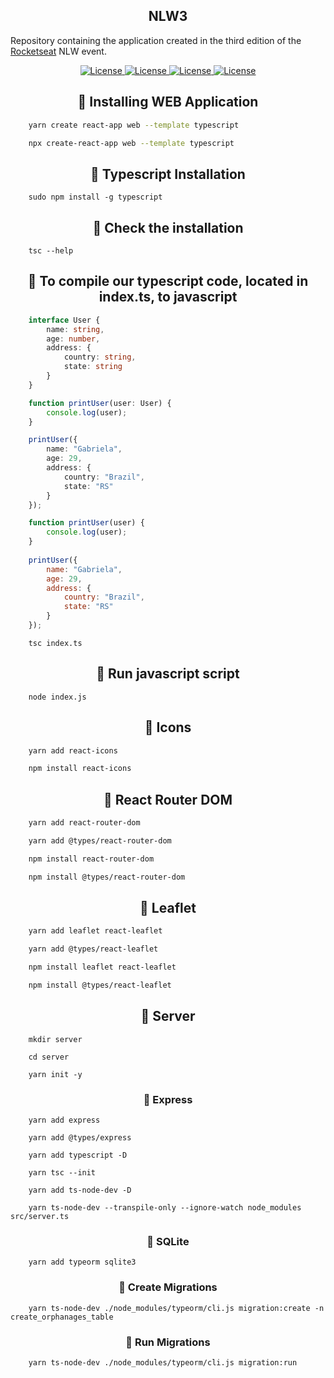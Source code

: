 <h2 align="center">NLW3</h1>

Repository containing the application created in the third edition of the <a href="https://rocketseat.com.br">Rocketseat</a> NLW event.

<p align="center">
    <a href="https://opensource.org/licenses/MIT">
        <img alt="License" src="https://img.shields.io/badge/License-MIT-yellow.svg">
    </a>
    <a href="#">
        <img alt="License" src="https://img.shields.io/github/languages/count/MagicalStrangeQuark/NLW3">
    </a>
    <a href="#">
        <img alt="License" src="https://img.shields.io/github/last-commit/MagicalStrangeQuark/NLW3">
    </a>
    <a href="#">
        <img alt="License" src="https://img.shields.io/github/followers/MagicalStrangeQuark?style=social">
    </a>
</p>

<h2 align="center">🔏 Installing WEB Application</h2>

```bash
    yarn create react-app web --template typescript
```

```bash
    npx create-react-app web --template typescript
```

<h2 align="center">🔏 Typescript Installation</h2>

```
    sudo npm install -g typescript
```

<h2 align="center">🔏 Check the installation</h2>

```
    tsc --help
```

<h2 align="center">🔏 To compile our typescript code, located in index.ts, to javascript</h2>

```typescript
    interface User {
        name: string,
        age: number,
        address: {
            country: string,
            state: string
        }
    }

    function printUser(user: User) {
        console.log(user);
    }

    printUser({
        name: "Gabriela",
        age: 29,
        address: {
            country: "Brazil",
            state: "RS"
        }
    });
```

```javascript
    function printUser(user) {
        console.log(user);
    }
    
    printUser({
        name: "Gabriela",
        age: 29,
        address: {
            country: "Brazil",
            state: "RS"
        }
    });
```

```
    tsc index.ts
```

<h2 align="center">🔏 Run javascript script</h2>

```
    node index.js
```

<h2 align="center">🔏 Icons</h2>

```bash
    yarn add react-icons
```

```bash
    npm install react-icons
```

<h2 align="center">🔏 React Router DOM</h2>

```bash
    yarn add react-router-dom

    yarn add @types/react-router-dom
```

```bash
    npm install react-router-dom

    npm install @types/react-router-dom
```

<h2 align="center">🔏 Leaflet</h2>

```bash
    yarn add leaflet react-leaflet

    yarn add @types/react-leaflet
```

```bash
    npm install leaflet react-leaflet

    npm install @types/react-leaflet
```

<h2 align="center">🔏 Server</h2>

```
    mkdir server

    cd server

    yarn init -y
```

<h3 align="center">🔏 Express</h3>

```
    yarn add express

    yarn add @types/express
```

```
    yarn add typescript -D

    yarn tsc --init

    yarn add ts-node-dev -D
```

```
    yarn ts-node-dev --transpile-only --ignore-watch node_modules src/server.ts
```

<h3 align="center">🔏 SQLite</h3>

```
    yarn add typeorm sqlite3
```

<h3 align="center">🔏 Create Migrations</h3>

```
    yarn ts-node-dev ./node_modules/typeorm/cli.js migration:create -n create_orphanages_table
```

<h3 align="center">🔏 Run Migrations</h3>

```
    yarn ts-node-dev ./node_modules/typeorm/cli.js migration:run
```